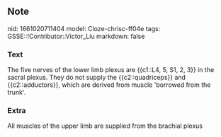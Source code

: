 ## Note
nid: 1661020711404
model: Cloze-chrisc-ff04e
tags: GSSE::!Contributor::Victor_Liu
markdown: false

### Text
The five nerves of the lower limb plexus are {{c1::L4, 5, S1, 2, 3}} in the sacral plexus. They do not supply the {{c2::quadriceps}} and {{c2::adductors}}, which are derived from muscle 'borrowed from the trunk'.

### Extra
All muscles of the upper limb are supplied from the brachial plexus
